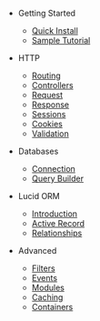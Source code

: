 * Getting Started

  <!-- * [Introduction](introduction.md) -->
  * [Quick Install](install.md)
  * [Sample Tutorial](sample-tutorial.md)

* HTTP

  * [Routing](routing.md)
  * [Controllers](controllers.md)
  * [Request](request.md)
  * [Response](response.md)
  * [Sessions](sessions.md)
  * [Cookies](cookies.md)
  * [Validation](validation.md)

* Databases

  * [Connection](db-connection.md)
  * [Query Builder](db-query-builder.md)
  <!-- * [Pagination](db-pagination.md) -->
  <!-- * [Migrations](db-pagination.md) -->

* Lucid ORM

  * [Introduction](orm-introduction.md)
  * [Active Record](active-record.md)
  * [Relationships](relationships.md)

<!-- * Security -->

  <!-- * [XSS](more-pages.md) -->
  <!-- * [CSRF](custom-navbar.md) -->

* Advanced

  * [Filters](filters.md)
  * [Events](events.md)
  * [Modules](modules.md)
  * [Caching](caching.md)
  * [Containers](containers.md)